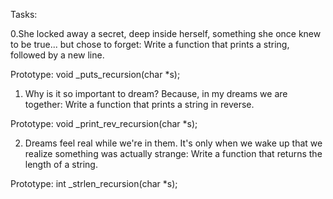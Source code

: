 Tasks:

0.She locked away a secret, deep inside herself, something she once knew to be true... but chose to forget:
Write a function that prints a string, followed by a new line.

Prototype: void _puts_recursion(char *s);

1. Why is it so important to dream? Because, in my dreams we are together:
Write a function that prints a string in reverse.

Prototype: void _print_rev_recursion(char *s);

2. Dreams feel real while we're in them. It's only when we wake up that we realize something was actually strange:
Write a function that returns the length of a string.

Prototype: int _strlen_recursion(char *s);
